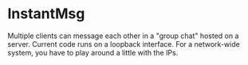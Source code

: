 # InstantMsg
Multiple clients can message each other in a "group chat" hosted on a server. Current code runs on a loopback interface. For a network-wide system, you have to play around a little with the IPs.
